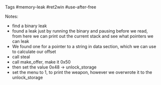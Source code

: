 Tags
#memory-leak
#ret2win
#use-after-free

Notes:
- find a binary leak
- found a leak just by running the binary and pausing before we read, from here we can print out the current stack and see what pointers we can leak
- We found one for a pointer to a string in data section, which we can use to calculate our offset
- call steal
- call make_offer, make it 0x50
- then set the value 0x48 -> unlock_storage
- set the menu to 1, to print the weapon, however we overwrote it to the unlock_storage